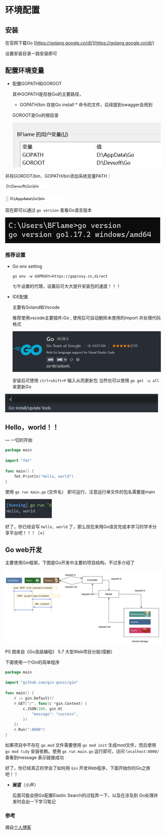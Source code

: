 # 环境配置

## 安装

在官网下载Go [https://golang.google.cn/dl/](https://golang.google.cn/dl/)

设置安装目录一路安装即可

## 配置环境变量

*   配置GOPATH和GOROOT

    其中GOPATH是存放Go的主要路径，

    * GOPATH/bin 存放Go install \* 命令的文件，后续提到swagger会用到

    GOROOT是Go的根目录

    <img src="../img/huan-jing-pei-zhi/Untitled.png" alt="Untitled" data-size="original">

并将$GOROOT/bin、$GOPATH/bin添加系统变量PATH：

![Untitled](<../img/huan-jing-pei-zhi/Untitled 1.png>)

![Untitled](<../img/huan-jing-pei-zhi/Untitled 2.png>)

现在即可以通过 `go version` 查看Go语言版本

![Untitled](<../img/huan-jing-pei-zhi/Untitled 3.png>)

### **推荐设置**

*   Go env setting

    `go env -w GOPROXY=https://goproxy.cn,direct`

    七牛设置的代理，设置后可大大提升安装包的速度！！！
*   IDE配置

    主要有Goland和Vscode

    推荐使用vscode主要插件:Go , 使用后可自动删除未使用的import 并处理代码格式

    <img src="../img/huan-jing-pei-zhi/Untitled 4.png" alt="Untitled" data-size="original">

    安装后可使用 `ctrl+shift+P` 输入从而更新包 当然也可以使用 `go get -u all` 来更新Go

![Untitled](<../img/huan-jing-pei-zhi/Untitled 5.png>)

## Hello，world！！

— 一切的开始

```go
package main

import "fmt"

func main() {
	fmt.Println("Hello, world")
}
```

使用 `go run main.go` (文件名） 即可运行，注意运行单文件的包名需要是main

![Untitled](<../img/huan-jing-pei-zhi/Untitled 6.png>)

好了，你已经会写 `hello, world` 了，那么现在来用Go语言完成本学习的学术分享平台吧！！！（×）

## Go web开发

主要使用Gin框架，下图是Go开发中主要的项目结构，不过多介绍了

![Untitled](<../img/huan-jing-pei-zhi/Untitled 7.png>)

PS 图来自《Go高级编程》 5.7 大型Web项目分层(侵删）

下面使用一个Gin的简单程序

```go
package main

import "github.com/gin-gonic/gin"

func main() {
	r := gin.Default()
	r.GET("/", func(c *gin.Context) {
		c.JSON(200, gin.H{
			"message": "success",
		})
	})
	r.Run(":8000")
}
```

如果项目中不存在 `go.mod` 文件需要使用 `go mod init` 生成mod文件，而后使用 `go mod tidy` 安装依赖。使用 `go run main.go` 运行即可，访问 `localhost:8000/` 查看到message 表示链接成功

好了，你已经真正的学会了如何用 `Gin` 开发Web程序，下面开始你的Go之旅吧！！

*   **展望**（小声）

    后面可能会把Go配置Elastic Search的过程弄一下，以及在涉及到 Go处理并发时会出一下学习笔记



### 参考

摘自[个人博客](https://blog.bflame.studio/2021/10/12/Introduction/Go-basic-intruduction/)
